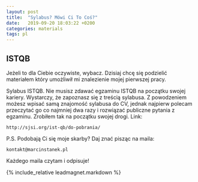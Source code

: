 ```yaml
---
layout: post
title:  "Sylabus? Mówi Ci To Coś?"
date:   2019-09-20 18:03:22 +0200
categories: materials
tags: pl
---
```


## ISTQB

Jeżeli to dla Ciebie oczywiste, wybacz. Dzisiaj chcę się podzielić materiałem który umożliwił mi znalezienie mojej pierwszej pracy.

Sylabus ISTQB. Nie musisz zdawać egzaminu ISTQB na początku swojej kariery. Wystarczy, że zapoznasz się z treścią sylabusa. Z powodzeniem możesz wpisać samą znajomość sylabusa do CV, jednak najpierw polecam przeczytać go co najmniej dwa razy i rozwiązać publiczne pytania z egzaminu. Zrobiłem tak na początku swojej drogi.
Link:

    http://sjsi.org/ist-qb/do-pobrania/

P.S. Podobają Ci się moje skarby? Daj znać pisząc na maila:

    kontakt@marcinstanek.pl

Każdego maila czytam i odpisuje!

{% include_relative leadmagnet.markdown %}